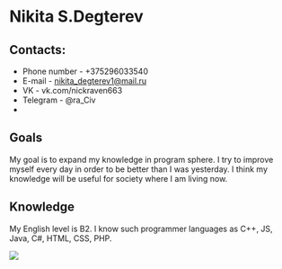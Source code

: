 # Nikita S.Degterev

## Contacts:
- Phone number - +375296033540 
- E-mail - nikita_degterev1@mail.ru
- VK - vk.com/nickraven663
- Telegram - @ra_Civ
- 
## Goals
My goal is to expand my knowledge in program sphere. I try to improve myself every day in order to be better than I was yesterday. I think my knowledge will be useful for society where I am living now.

## Knowledge
My English level is B2. I know such programmer languages as C++, JS, Java, C#, HTML, CSS, PHP.


![](https://github.com/NickRave/SVCHVS/blob/lab-1/photo_2022-09-07_14-44-23-.jpg)
